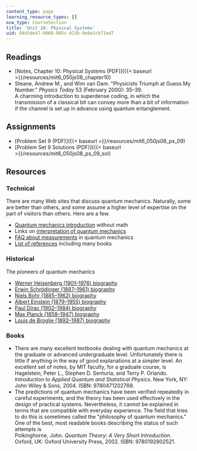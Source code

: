 ```yaml
---
content_type: page
learning_resource_types: []
ocw_type: CourseSection
title: 'Unit 10: Physical Systems'
uid: 04d3de47-9068-805c-423b-0e0a1cb71ed7
---
```


Readings
--------

*   [Notes, Chapter 10: Physical Systems (PDF)]({{< baseurl >}}/resources/mit6_050js08_chapter10)
*   Steane, Andrew M., and Wim van Dam. "Physicists Triumph at Guess My Number." _Physics Today_ 53 (February 2000): 35–39.  
    A charming introduction to superdense coding, in which the transmission of a classical bit can convey more than a bit of information if the channel is set up in advance using quantum entanglement.

Assignments
-----------

*   [Problem Set 9 (PDF)]({{< baseurl >}}/resources/mit6_050js08_ps_09)
*   [Problem Set 9 Solutions (PDF)]({{< baseurl >}}/resources/mit6_050js08_ps_09_sol)

Resources
---------

### Technical

There are many Web sites that discuss quantum mechanics. Naturally, some are better than others, and some assume a higher level of expertise on the part of visitors than others. Here are a few.

*   [Quantum mechanics introduction](http://www3.hi.is/~hj/QuantumMechanics/quantum.html) without math
*   Links on [interpretation of quantum mechanics](http://www.upscale.utoronto.ca/GeneralInterest/Key/quinterp.htm)
*   [FAQ about measurements](http://www.mtnmath.com/faq/meas-qm.html) in quantum mechanics
*   [List of references](http://www.faqs.org/faqs/physics-faq/part1/section-4.html) including many books

### Historical

The pioneers of quantum mechanics

*   [Werner Heisenberg (1901–1976) biography](http://www-groups.dcs.st-andrews.ac.uk/~history/Biographies/Heisenberg.html)
*   [Erwin Schrödinger (1887–1961) biography](http://www-groups.dcs.st-andrews.ac.uk/~history/Biographies/Schrodinger.html)
*   [Niels Bohr (1885–1962) biography](http://www-groups.dcs.st-andrews.ac.uk/~history/Biographies/Bohr_Niels.html)
*   [Albert Einstein (1879–1955) biography](http://www-groups.dcs.st-andrews.ac.uk/~history/Biographies/Einstein.html)
*   [Paul Dirac (1902–1984) biography](http://www-groups.dcs.st-andrews.ac.uk/~history/Biographies/Dirac.html)
*   [Max Planck (1858–1947) biography](http://www-groups.dcs.st-andrews.ac.uk/~history/Biographies/Planck.html)
*   [Louis de Broglie (1892–1987) biography](http://www-groups.dcs.st-andrews.ac.uk/~history/Biographies/Broglie.html)

### Books

*   There are many excellent textbooks dealing with quantum mechanics at the graduate or advanced undergraduate level. Unfortunately there is little if anything in the way of good explanations at a simpler level. An excellent set of notes, by MIT faculty, for a graduate course, is  
    Hagelstein, Peter L., Stephen D. Senturia, and Terry P. Orlando. _Introduction to Applied Quantum and Statistical Physics_. New York, NY: John Wiley & Sons, 2004. ISBN: 9780471202769.
*   The predictions of quantum mechanics have been verified repeatedly in careful experiments, and the theory has been used effectively in the design of practical systems. Nevertheless, it cannot be explained in terms that are compatible with everyday experience. The field that tries to do this is sometimes called the "philosophy of quantum mechanics." One of the best, most readable books describing the status of such attempts is  
    Polkinghorne, John. _Quantum Theory: A Very Short Introduction_. Oxford, UK: Oxford University Press, 2002. ISBN: 9780192802521.